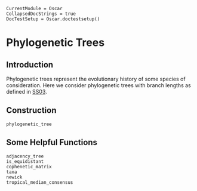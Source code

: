 ```@meta
CurrentModule = Oscar
CollapsedDocStrings = true
DocTestSetup = Oscar.doctestsetup()
```

# Phylogenetic Trees

## Introduction

Phylogenetic trees represent the evolutionary history of some species of consideration.
Here we consider phylogenetic trees with branch lengths as defined in [SS03](@cite).

## Construction

```@docs
phylogenetic_tree
```

## Some Helpful Functions

```@docs
adjacency_tree
is_equidistant
cophenetic_matrix
taxa
newick
tropical_median_consensus
```
